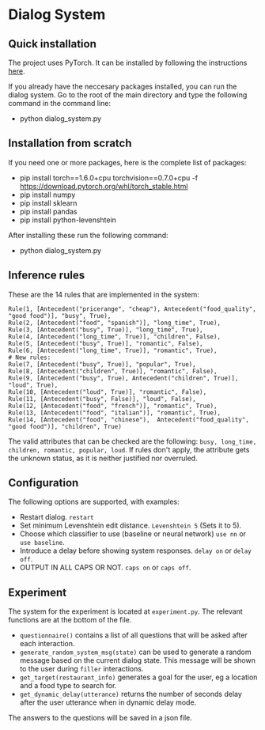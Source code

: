 # Dialog System

## Quick installation

The project uses PyTorch. It can be installed by following the instructions [here](https://pytorch.org/get-started/locally/).

If you already have the neccesary packages installed, you can run the dialog system. Go to the root of the main directory and type the following command in the command line:
- python dialog_system.py

## Installation from scratch

If you need one or more packages, here is the complete list of packages:
- pip install torch==1.6.0+cpu torchvision==0.7.0+cpu -f https://download.pytorch.org/whl/torch_stable.html
- pip install numpy
- pip install sklearn
- pip install pandas
- pip install python-levenshtein

After installing these run the following command:
- python dialog_system.py


## Inference rules

These are the 14 rules that are implemented in the system:

```
Rule(1, [Antecedent("pricerange", "cheap"), Antecedent("food_quality", "good food")], "busy", True),
Rule(2, [Antecedent("food", "spanish")], "long_time", True),
Rule(3, [Antecedent("busy", True)], "long_time", True),
Rule(4, [Antecedent("long_time", True)], "children", False),
Rule(5, [Antecedent("busy", True)], "romantic", False),
Rule(6, [Antecedent("long_time", True)], "romantic", True),
# New rules:
Rule(7, [Antecedent("busy", True)], "popular", True),
Rule(8, [Antecedent("children", True)], "romantic", False),
Rule(9, [Antecedent("busy", True), Antecedent("children", True)], "loud", True),
Rule(10, [Antecedent("loud", True)], "romantic", False),
Rule(11, [Antecedent("busy", False)], "loud", False),
Rule(12, [Antecedent("food", "french")], "romantic", True),
Rule(13, [Antecedent("food", "italian")], "romantic", True),
Rule(14, [Antecedent("food", "chinese"),  Antecedent("food_quality", "good food")], "children", True)
```
The valid attributes that can be checked are the following: `busy, long_time, children, romantic, popular, loud`. If rules don't apply, the attribute gets the
unknown status, as it is neither justified nor overruled.

## Configuration

The following options are supported, with examples:

* Restart dialog. `restart`
* Set minimum Levenshtein edit distance. `Levenshtein 5` (Sets it to 5).
* Choose which classifier to use (baseline or neural network) `use nn` or `use baseline`.
* Introduce a delay before showing system responses. `delay on` or `delay off`.
* OUTPUT IN ALL CAPS OR NOT. `caps on` or `caps off`.

## Experiment

The system for the experiment is located at `experiment.py`. The relevant functions are at the
bottom of the file.
* `questionnaire()` contains a list of all questions that will be asked after each interaction.
* `generate_random_system_msg(state)` can be used to generate a random message based on the
current dialog state. This message will be shown to the user during `filler` interactions.
* `get_target(restaurant_info)` generates a goal for the user, eg a location and a food type
to search for.
* `get_dynamic_delay(utterance)` returns the number of seconds delay after the user utterance
when in dynamic delay mode.

The answers to the questions will be saved in a json file.